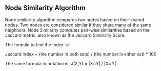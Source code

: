 ## Node Similarity Algorithm
Node similarity algorithm compares two nodes based on their shared nodes. Two nodes are considered similar if they share many of the same neighbors. Node Similarity computes pair-wise similarities based on the Jaccard metric, also known as the Jaccard Similarity Score.


The formula to find the Index is:

Jaccard Index = (the number in both sets) / (the number in either set) * 100

The same formula in notation is:
J(X,Y) = |X∩Y| / |X∪Y|

